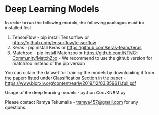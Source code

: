 # Deep Learning Models
In order to run the following models, the following packages must be installed first
1) TensorFlow - pip install Tensorflow or https://github.com/tensorflow/tensorflow
2) Keras - pip install Keras or https://github.com/keras-team/keras
3) Matchzoo - pip install Matchzoo or https://github.com/NTMC-Community/MatchZoo - We recommend to use the github version for matchzoo instead of the pip version

You can obtain the dataset for training the models by downloading it from the papers listed under Classification Section in the paper - https://www.biorxiv.org/content/early/2019/12/03/859611.full.pdf


Usage of the deep learning models - python ConvKNRM.py

Please contact Ramya Tekumalla - tramya457@gmail.com for any questions.

